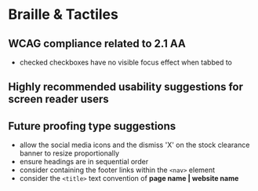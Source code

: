 # Braille & Tactiles
## WCAG compliance related to 2.1 AA
- checked checkboxes have no visible focus effect when tabbed to
## Highly recommended usability suggestions for screen reader users
## Future proofing type suggestions
- allow the social media icons and the dismiss 'X' on the stock clearance banner to resize proportionally
- ensure headings are in sequential order
- consider containing the footer links within the `<nav>` element
- consider the `<title>` text convention of **page name | website name**

